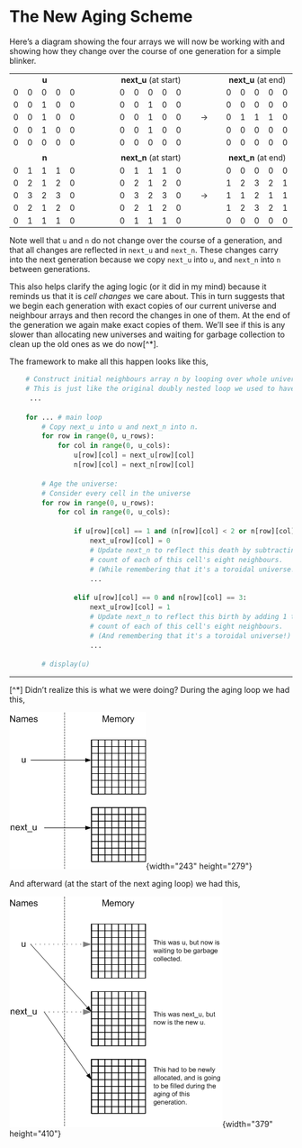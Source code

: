 # The New Aging Scheme

Here’s a diagram showing the four arrays we will now be working with
and showing how they change over the course of one generation for a
simple blinker.

<table border="0">
  <col />
  <col />
  <col />
  <col />
  <col />
  <col />
  <col />
  <col />
  <col />
  <col />
  <col />
  <col />
  <col />
  <col />
  <col />
  <col />
  <col />
  <tbody>
    <tr>
      <td colspan="5"
        style="text-align:center; width: 150px;"><strong>u</strong></td>
      <td style="width: 50px;"></td>
      <td colspan="5"
        style="text-align:center; width: 150px;"><strong>next_u</strong> (at
        start)</td>
      <td style="width: 50px;"></td>
      <td colspan="5"
        style="text-align:center; width: 150px;"><strong>next_u</strong> (at
        end)</td>
    </tr>
    <tr>
      <td>0</td>
      <td>0</td>
      <td>0</td>
      <td>0</td>
      <td>0</td>
      <td></td>
      <td>0</td>
      <td>0</td>
      <td>0</td>
      <td>0</td>
      <td>0</td>
      <td></td>
      <td>0</td>
      <td>0</td>
      <td>0</td>
      <td>0</td>
      <td>0</td>
    </tr>
    <tr>
      <td>0</td>
      <td>0</td>
      <td>1</td>
      <td>0</td>
      <td>0</td>
      <td></td>
      <td>0</td>
      <td>0</td>
      <td>1</td>
      <td>0</td>
      <td>0</td>
      <td></td>
      <td>0</td>
      <td>0</td>
      <td>0</td>
      <td>0</td>
      <td>0</td>
    </tr>
    <tr>
      <td>0</td>
      <td>0</td>
      <td>1</td>
      <td>0</td>
      <td>0</td>
      <td></td>
      <td>0</td>
      <td>0</td>
      <td>1</td>
      <td>0</td>
      <td>0</td>
      <td style="text-align: center;">&rarr;</td>
      <td>0</td>
      <td>1</td>
      <td>1</td>
      <td>1</td>
      <td>0</td>
    </tr>
    <tr>
      <td>0</td>
      <td>0</td>
      <td>1</td>
      <td>0</td>
      <td>0</td>
      <td></td>
      <td>0</td>
      <td>0</td>
      <td>1</td>
      <td>0</td>
      <td>0</td>
      <td></td>
      <td>0</td>
      <td>0</td>
      <td>0</td>
      <td>0</td>
      <td>0</td>
    </tr>
    <tr>
      <td>0</td>
      <td>0</td>
      <td>0</td>
      <td>0</td>
      <td>0</td>
      <td></td>
      <td>0</td>
      <td>0</td>
      <td>0</td>
      <td>0</td>
      <td>0</td>
      <td></td>
      <td>0</td>
      <td>0</td>
      <td>0</td>
      <td>0</td>
      <td>0</td>
    </tr>
    <tr>
      <td></td>
      <td></td>
      <td></td>
      <td></td>
      <td></td>
      <td></td>
      <td></td>
      <td></td>
      <td></td>
      <td></td>
      <td></td>
      <td></td>
      <td></td>
      <td></td>
      <td></td>
      <td></td>
      <td></td>
    </tr>
    <tr>
      <td colspan="5" style="text-align:center;"><strong>n</strong></td>
      <td></td>
      <td colspan="5" style="text-align:center;"><strong>next_n</strong> (at
        start)</td>
      <td></td>
      <td colspan="5" style="text-align:center;"><strong>next_n</strong> (at
        end)</td>
    </tr>
    <tr>
      <td>0</td>
      <td>1</td>
      <td>1</td>
      <td>1</td>
      <td>0</td>
      <td></td>
      <td>0</td>
      <td>1</td>
      <td>1</td>
      <td>1</td>
      <td>0</td>
      <td></td>
      <td>0</td>
      <td>0</td>
      <td>0</td>
      <td>0</td>
      <td>0</td>
    </tr>
    <tr>
      <td>0</td>
      <td>2</td>
      <td>1</td>
      <td>2</td>
      <td>0</td>
      <td></td>
      <td>0</td>
      <td>2</td>
      <td>1</td>
      <td>2</td>
      <td>0</td>
      <td></td>
      <td>1</td>
      <td>2</td>
      <td>3</td>
      <td>2</td>
      <td>1</td>
    </tr>
    <tr>
      <td>0</td>
      <td>3</td>
      <td>2</td>
      <td>3</td>
      <td>0</td>
      <td></td>
      <td>0</td>
      <td>3</td>
      <td>2</td>
      <td>3</td>
      <td>0</td>
      <td style="text-align: center;">&rarr;</td>
      <td>1</td>
      <td>1</td>
      <td>2</td>
      <td>1</td>
      <td>1</td>
    </tr>
    <tr>
      <td>0</td>
      <td>2</td>
      <td>1</td>
      <td>2</td>
      <td>0</td>
      <td></td>
      <td>0</td>
      <td>2</td>
      <td>1</td>
      <td>2</td>
      <td>0</td>
      <td></td>
      <td>1</td>
      <td>2</td>
      <td>3</td>
      <td>2</td>
      <td>1</td>
    </tr>
    <tr>
      <td>0</td>
      <td>1</td>
      <td>1</td>
      <td>1</td>
      <td>0</td>
      <td></td>
      <td>0</td>
      <td>1</td>
      <td>1</td>
      <td>1</td>
      <td>0</td>
      <td></td>
      <td>0</td>
      <td>0</td>
      <td>0</td>
      <td>0</td>
      <td>0</td>
    </tr>
  </tbody>
</table>

Note well that `u` and `n` do not change over the course of a
generation, and that all changes are reflected in `next_u` and `next_n`.
These changes carry into the next generation because we copy `next_u`
into `u`, and `next_n` into `n` between generations.

This also helps clarify the aging logic (or it did in my mind) because
it reminds us that it is _cell changes_ we care about. This in turn
suggests that we begin each generation with exact copies of our current
universe and neighbour arrays and then record the changes in one of
them. At the end of the generation we again make exact copies of them.
We’ll see if this is any slower than allocating new universes and
waiting for garbage collection to clean up the old ones as we do
now[^*].

The framework to make all this happen looks like this,

```python
    # Construct initial neighbours array n by looping over whole universe and counting neighbours.
    # This is just like the original doubly nested loop we used to have to count neighbours in the aging block.
     ...

    for ... # main loop
        # Copy next_u into u and next_n into n.
        for row in range(0, u_rows):
            for col in range(0, u_cols):    
                u[row][col] = next_u[row][col]
                n[row][col] = next_n[row][col]

        # Age the universe:
        # Consider every cell in the universe
        for row in range(0, u_rows):
            for col in range(0, u_cols):    

                if u[row][col] == 1 and (n[row][col] < 2 or n[row][col] > 3):
                    next_u[row][col] = 0
                    # Update next_n to reflect this death by subtracting 1 from the neighbour
                    # count of each of this cell's eight neighbours.
                    # (While remembering that it's a toroidal universe!)
                    ...
                    
                elif u[row][col] == 0 and n[row][col] == 3:
                    next_u[row][col] = 1
                    # Update next_n to reflect this birth by adding 1 to the neighbour
                    # count of each of this cell's eight neighbours.
                    # (And remembering that it's a toroidal universe!)
                    ...
        
        # display(u)
```

------------------------------------------------------------------------

[^*] Didn’t realize this is what we were doing? During the aging loop
we had this,

![.](04_Names_and_memory_during.png){width="243" height="279"}

And afterward (at the start of the next aging loop) we had this,

![.](04_Names_and_memory_after.png){width="379" height="410"}
